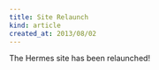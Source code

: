 ```yaml
---
title: Site Relaunch
kind: article
created_at: 2013/08/02
---
```


The Hermes site has been relaunched!
